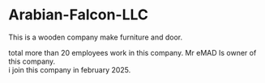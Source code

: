 # Arabian-Falcon-LLC
This is a wooden company make furniture and door.
<br>

total more than 20 employees work in this company.
Mr eMAD Is owner of this company.
<br>
i join this company in february 2025.
